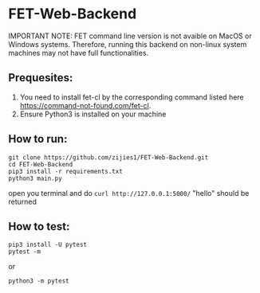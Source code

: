 # FET-Web-Backend

IMPORTANT NOTE: FET command line version is not avaible on MacOS or Windows systems. Therefore, running this backend on non-linux system machines may not have full functionalities.

## Prequesites:
1. You need to install fet-cl by the corresponding command listed here https://command-not-found.com/fet-cl.
2. Ensure Python3 is installed on your machine

## How to run:
```
git clone https://github.com/zijies1/FET-Web-Backend.git
cd FET-Web-Backend
pip3 install -r requirements.txt
python3 main.py
```
open you terminal and do ``` curl http://127.0.0.1:5000/ ``` "hello" should be returned

## How to test:
```
pip3 install -U pytest
pytest -m
```
or

```
python3 -m pytest
```


